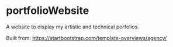 # portfolioWebsite
A website to display my artistic and technical porfolios.

Built from: https://startbootstrap.com/template-overviews/agency/ 
